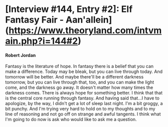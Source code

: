 # [Interview #144, Entry #2]: Elf Fantasy Fair - Aan'allein](https://www.theoryland.com/intvmain.php?i=144#2)

#### Robert Jordan

Fantasy is the literature of hope. In fantasy there is a belief that you can make a difference. Today may be bleak, but you can live through today. And tomorrow will be better. And maybe there'll be a different darkness tomorrow, but you can live through that, too, and you can make the light come, and the darkness go away. It doesn't matter how many times the darkness comes. There is always hope for something better. I think that that is the central core running through fantasy. And having said that...I have to apologize, by the way, I didn't get a lot of sleep last night. I'm a bit groggy, a bit punchy. And I'm trying very hard to hold on to my thoughts and to my line of reasoning and not go off on strange and awful tangents. I think what I'm going to do now is ask who would like to ask me a question.

